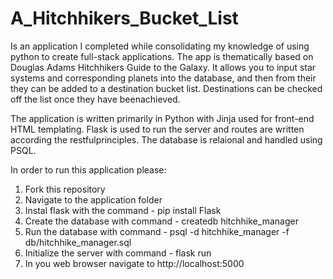 # A_Hitchhikers_Bucket_List 

Is an application I completed while consolidating my knowledge of using python to create full-stack applications. The app is 
thematically based on Douglas Adams Hitchhikers Guide to the Galaxy. It allows you to input star systems and corresponding 
planets into the database, and then from their they can be added to a destination bucket list. Destinations can be checked 
off the list once they have beenachieved. 

The application is written primarily in Python with Jinja used for front-end HTML templating. Flask is used to run the server 
and routes are written according the restfulprinciples. The database is relaional and handled using PSQL.

In order to run this application please:

1. Fork this repository
2. Navigate to the application folder
3. Instal flask with the command - pip install Flask
4. Create the database with command - createdb hitchhike_manager
5. Run the database with command - psql -d hitchhike_manager -f db/hitchhike_manager.sql
6. Initialize the server with command - flask run
7. In you web browser navigate to http://localhost:5000
